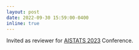 ```yaml
---
layout: post
date: 2022-09-30 15:59:00-0400
inline: true
---
```


Invited as reviewer for [AISTATS 2023](http://aistats.org/aistats2023/) Conference.